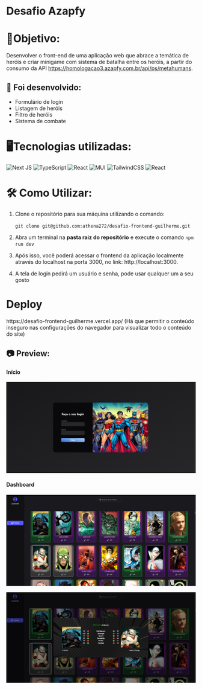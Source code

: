 # Desafio Azapfy


# 🎯Objetivo:

Desenvolver o front-end de uma aplicação web que abrace a temática de heróis e criar minigame com sistema de batalha entre os heróis, a partir do consumo da API <link>https://homologacao3.azapfy.com.br/api/ps/metahumans</link>.

## 🔧 Foi desenvolvido:

- Formulário de login
- Listagem de heróis
- Filtro de heróis
- Sistema de combate
  
# 🖥️Tecnologias utilizadas:

![Next JS](https://img.shields.io/badge/Next-black?style=for-the-badge&logo=next.js&logoColor=white)
![TypeScript](https://img.shields.io/badge/typescript-%23007ACC.svg?style=for-the-badge&logo=typescript&logoColor=white)
![React](https://img.shields.io/badge/react-%2320232a.svg?style=for-the-badge&logo=react&logoColor=%2361DAFB)
![MUI](https://img.shields.io/badge/MUI-%230081CB.svg?style=for-the-badge&logo=mui&logoColor=white)
![TailwindCSS](https://img.shields.io/badge/tailwindcss-%2338B2AC.svg?style=for-the-badge&logo=tailwind-css&logoColor=white)
![React](https://img.shields.io/badge/zustand-%2320232a.svg?style=for-the-badge&logo=react&logoColor=%2361DAFB)

# 🛠️ Como Utilizar:

1. Clone o repositório para sua máquina utilizando o comando:
  
	`git clone git@github.com:athena272/desafio-frontend-guilherme.git`

2. Abra um terminal na **pasta raiz do repositório** e execute o comando <code>npm run dev</code>

3. Após isso, você poderá acessar o frontend da aplicação localmente através do localhost na porta 3000, no link: <link>http://localhost:3000</link>.

4. A tela de login pedirá um usuário e senha, pode usar qualquer um a seu gosto



# Deploy

<link>https://desafio-frontend-guilherme.vercel.app/</link> (Há que permitir o conteúdo inseguro nas configurações do navegador para visualizar todo o conteúdo do site)

## 📷 Preview:

#### Início
![alt text](./public/previewImgs/tela1.png)

#### Dashboard
![alt text](./public/previewImgs/tela2.png)

![alt text](./public/previewImgs/tela3.png)


